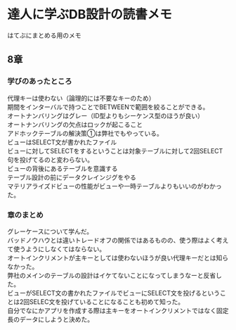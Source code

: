 # 達人に学ぶDB設計の読書メモ
はてぶにまとめる用のメモ

## 8章
### 学びのあったところ
代理キーは使わない（論理的には不要なキーのため）   
期間をインターバルで持つことでBETWEENで範囲を絞ることができる。   
オートナンバリングはグレー（ID型よりもシーケンス型のほうが良い）   
オートナンバリングの欠点はロックが起こること   
アドホックテーブルの解決策①は弊社でもやっている。   
ビューはSELECT文が書かれたファイル   
ビューに対してSELECTをするということは対象テーブルに対して2回SELECT句を投げてるのと変わらない。   
ビューの背後にあるテーブルを意識する   
テーブル設計の前にデータクレインジグをやる   
マテリアライズドビューの性能がビューや一時テーブルよりもいいのがわかった。   

### 章のまとめ
グレーケースについて学んだ。   
バッドノウハウとは違いトレードオフの関係ではあるものの、使う際はよく考えて使うようにしなくてはならない。   
オートインクリメントが主キーとしては使わないほうが良い代理キーだとは知らなかった。   
弊社のメインのテーブルの設計はイケてないことになってしまうなーと反省した。   
ビューがSELECT文の書かれたファイルでビューにSELECT文を投げるということは2回SELEC文を投げていることになることも初めて知った。   
自分でなにかアプリを作成する際は主キーをオートインクリメントではなく固定長のデータにしようと決めた。   
